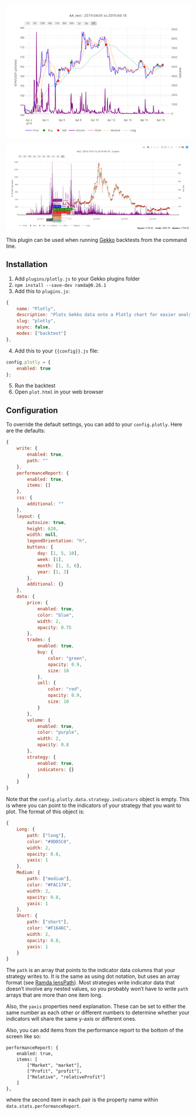 ![Gekko Plotly Plugin Plot](gekko-plotly-plugin.jpg)

![Another Gekko Plotly Plugin Plot](gekko-plotly-plugin-2.jpg)

This plugin can be used when running [Gekko](https://github.com/askmike/gekko) backtests from the command line.

## Installation

1. Add `plugins/plotly.js` to your Gekko plugins folder
2. `npm install --save-dev ramda@0.26.1`
3. Add this to `plugins.js`:

```javascript
{
    name: "Plotly",
    description: "Plots Gekko data onto a Plotly chart for easier analysis",
    slug: "plotly",
    async: false,
    modes: ["backtest"]
},
```

4. Add this to your `{{config}}.js` file:

```javascript
config.plotly = {
    enabled: true
};
```

5. Run the backtest
6. Open `plot.html` in your web browser

## Configuration

To override the default settings, you can add to your `config.plotly`. Here are the defaults:

```javascript
{
    write: {
        enabled: true,
        path: ""
    },
    performanceReport: {
        enabled: true,
        items: []
    },
    css: {
        additional: ""
    },
    layout: {
        autosize: true,
        height: 620,
        width: null,
        legendOrientation: "h",
        buttons: {
            day: [1, 5, 10],
            week: [1],
            month: [1, 3, 6],
            year: [1, 3]
        },
        additional: {}
    },
    data: {
        price: {
            enabled: true,
            color: "blue",
            width: 2,
            opacity: 0.75
        },
        trades: {
            enabled: true,
            buy: {
                color: "green",
                opacity: 0.9,
                size: 10
            },
            sell: {
                color: "red",
                opacity: 0.9,
                size: 10
            }
        },
        volume: {
            enabled: true,
            color: "purple",
            width: 2,
            opacity: 0.8
        },
        strategy: {
            enabled: true,
            indicators: {}
        }
    }
}
```

Note that the `config.plotly.data.strategy.indicators` object is empty. This is where you can point to the indicators of your strategy that you want to plot. The format of this object is:

```javascript
{
    Long: {
        path: ["long"],
        color: "#9DD5C0",
        width: 2,
        opacity: 0.8,
        yaxis: 1
    },
    Medium: {
        path: ["medium"],
        color: "#FAC174",
        width: 2,
        opacity: 0.8,
        yaxis: 1
    },
    Short: {
        path: ["short"],
        color: "#F1646C",
        width: 2,
        opacity: 0.8,
        yaxis: 1
    }
}
```

The `path` is an array that points to the indicator data columns that your strategy writes to. It is the same as using dot notation, but uses an array format (see [Ramda lensPath](https://ramdajs.com/docs/#lensPath)). Most strategies write indicator data that doesn’t involve any nested values, so you probably won’t have to write `path` arrays that are more than one item long.

Also, the `yaxis` properties need explanation. These can be set to either the same number as each other or different numbers to determine whether your indicators will share the same y-axis or different ones.

Also, you can add items from the performance report to the bottom of the screen like so:

```
performanceReport: {
    enabled: true,
    items: [
        ["Market", "market"],
        ["Profit", "profit"],
        ["Relative", "relativeProfit"]
    ]
},
```

where the second item in each pair is the property name within `data.stats.performanceReport`.

